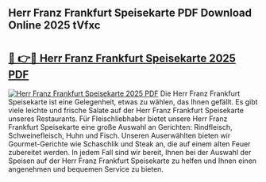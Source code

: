 ## Herr Franz Frankfurt Speisekarte PDF Download Online 2025 tVfxc

# <h2><a href="http://gc5kkdn.nevu.top/?p=Herr+Franz+Frankfurt+Speisekarte">🔗 👉🔴 Herr Franz Frankfurt Speisekarte 2025 PDF</a></h2>

[![Herr Franz Frankfurt Speisekarte 2025 PDF](https://i.imgur.com/dBaPXMq.png)](http://gc5kkdn.nevu.top/?p=Herr+Franz+Frankfurt+Speisekarte)
Die Herr Franz Frankfurt Speisekarte ist eine Gelegenheit, etwas zu wählen, das Ihnen gefällt. Es gibt viele leichte und frische Salate auf der Herr Franz Frankfurt Speisekarte unseres Restaurants. Für Fleischliebhaber bietet unsere Herr Franz Frankfurt Speisekarte eine große Auswahl an Gerichten: Rindfleisch, Schweinefleisch, Huhn und Fisch. Unseren Auserwählten bieten wir Gourmet-Gerichte wie Schaschlik und Steak an, die auf einem alten Feuer zubereitet werden. In jedem Fall sind wir bereit, Ihnen bei der Auswahl der Speisen auf der Herr Franz Frankfurt Speisekarte zu helfen und Ihnen einen angenehmen und bequemen Service zu bieten.

